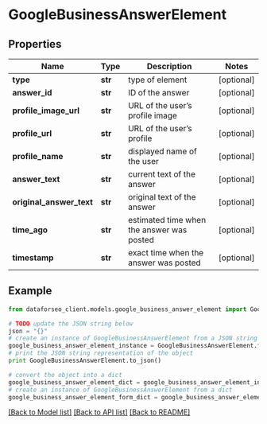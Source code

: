 # GoogleBusinessAnswerElement


## Properties

Name | Type | Description | Notes
------------ | ------------- | ------------- | -------------
**type** | **str** | type of element | [optional] 
**answer_id** | **str** | ID of the answer | [optional] 
**profile_image_url** | **str** | URL of the user’s profile image | [optional] 
**profile_url** | **str** | URL of the user’s profile | [optional] 
**profile_name** | **str** | displayed name of the user | [optional] 
**answer_text** | **str** | current text of the answer | [optional] 
**original_answer_text** | **str** | original text of the answer | [optional] 
**time_ago** | **str** | estimated time when the answer was posted | [optional] 
**timestamp** | **str** | exact time when the answer was posted | [optional] 

## Example

```python
from dataforseo_client.models.google_business_answer_element import GoogleBusinessAnswerElement

# TODO update the JSON string below
json = "{}"
# create an instance of GoogleBusinessAnswerElement from a JSON string
google_business_answer_element_instance = GoogleBusinessAnswerElement.from_json(json)
# print the JSON string representation of the object
print GoogleBusinessAnswerElement.to_json()

# convert the object into a dict
google_business_answer_element_dict = google_business_answer_element_instance.to_dict()
# create an instance of GoogleBusinessAnswerElement from a dict
google_business_answer_element_form_dict = google_business_answer_element.from_dict(google_business_answer_element_dict)
```
[[Back to Model list]](../README.md#documentation-for-models) [[Back to API list]](../README.md#documentation-for-api-endpoints) [[Back to README]](../README.md)


